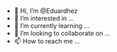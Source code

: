 - 👋 Hi, I’m @Eduardhez
- 👀 I’m interested in ...
- 🌱 I’m currently learning ...
- 💞️ I’m looking to collaborate on ...
- 📫 How to reach me ...

<!---
Eduardhez/Eduardhez is a ✨ special ✨ repository because its `README.md` (this file) appears on your GitHub profile.
You can click the Preview link to take a look at your changes.
--->
